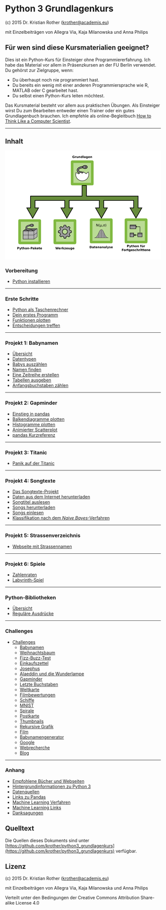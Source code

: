 
# Python 3 Grundlagenkurs

(c) 2015 Dr. Kristian Rother (krother@academis.eu)

mit Einzelbeiträgen von Allegra Via, Kaja Milanowska und Anna Philips

## Für wen sind diese Kursmaterialien geeignet?

Dies ist ein Python-Kurs für Einsteiger ohne Programmiererfahrung. Ich habe das Material vor allem in Präsenzkursen an der FU Berlin verwendet. Du gehörst zur Zielgruppe, wenn:

* Du überhaupt noch nie programmiert hast.
* Du bereits ein wenig mit einer anderen Programmiersprache wie R, MATLAB oder C gearbeitet hast.
* Du selbst einen Python-Kurs leiten möchtest.

Das Kursmaterial besteht vor allem aus praktischen Übungen. Als Einsteiger wirst Du zum Bearbeiten entweder einen Trainer oder ein gutes Grundlagenbuch brauchen. Ich empfehle als online-Begleitbuch [How to Think Like a Computer Scientist](http://greenteapress.com/thinkpython/thinkCSpy/html/).

----

## Inhalt

![5 Kursbereiche](bilder/python_roadmap5.png)

### Vorbereitung

* [Python installieren](erste_schritte/installation.md)

----

### Erste Schritte

* [Python als Taschenrechner](erste_schritte/python_shell.md)
* [Dein erstes Programm](erste_schritte/programme.md)
* [Funktionen plotten](erste_schritte/funktionen_plotten.md)
* [Entscheidungen treffen](erste_schritte/if.md)

----

### Projekt 1: Babynamen

* [Übersicht](projekt_babynamen/README.md)
* [Datentypen](erste_schritte/datentypen.md)
* [Babys auszählen](projekt_babynamen/babys_auszaehlen.md)
* [Namen finden](projekt_babynamen/namen_finden.md)
* [Eine Zeitreihe erstellen](projekt_babynamen/zeitreihe.md)
* [Tabellen ausgeben](projekt_babynamen/tabelle_ausgeben.md)
* [Anfangsbuchstaben zählen](projekt_babynamen/zaehlen.md)

----

### Projekt 2: Gapminder

* [Einstieg in pandas](projekt_gapminder/pandas_grundlagen.md)
* [Balkendiagramme plotten](projekt_gapminder/balkendiagramm.md)
* [Histogramme plotten](projekt_gapminder/histogramm.md)
* [Animierter Scatterplot](projekt_gapminder/long_wide_tables.md)
* [pandas Kurzreferenz](projekt_gapminder/cheatsheet.md)

----

### Projekt 3: Titanic

* [Panik auf der Titanic](projekt_titanic/README.md)

----

### Projekt 4: Songtexte

* [Das Songtexte-Projekt](projekt_lyrics/README.md)
* [Daten aus dem Internet herunterladen](projekt_lyrics/teil1_songliste.md)
* [Songtitel auslesen](projekt_lyrics/teil2_songs_extrahieren.md)
* [Songs herunterladen](projekt_lyrics/teil3_songs_herunterladen.md)
* [Songs einlesen](projekt_lyrics/teil4_songs_einlesen.md)
* [Klassifikation nach dem *Naive Bayes*-Verfahren](projekt_lyrics/teil5_vorhersage.md)

----

### Projekt 5: Strassenverzeichnis

* [Webseite mit Strassennamen](projekt_website/website.md)

----

### Projekt 6: Spiele

* [Zahlenraten](projekt_spiel/zahlenraten.md)
* [Labyrinth-Spiel](projekt_spiel/README.md)

----

### Python-Bibliotheken

* [Übersicht](machine_learning/python.md)
* [Reguläre Ausdrücke](regular_expressions/regex.md)

----

### Challenges

* [Challenges](challenges/README.md)
  * [Babynamen](challenges/babynamen.md)
  * [Weihnachtsbaum](challenges/weihnachtsbaum.md)
  * [Fizz-Buzz-Test](challenges/fizzbuzz.md)
  * [Einkaufszettel](challenges/shopping_bill.md)
  * [Josephus](challenges/josephus.md)
  * [Alaeddin und die Wunderlampe](challenges/alaeddin.md)
  * [Gapminder](challenges/gapminder.md)
  * [Letzte Buchstaben](challenges/letzte_buchstaben.md)
  * [Weltkarte](challenges/weltkarte.md)
  * [Filmbewertungen](challenges/moviedb.md)
  * [Schiffe](challenges/schiffe/README.md)
  * [MNIST](challenges/mnist.md)
  * [Spirale](challenges/spiral/spiral.md)
  * [Postkarte](challenges/postcards/postcard.md)
  * [Thumbnails](challenges/thumbnails/README.md)
  * [Rekursive Grafik](challenges/recursive_graph/recursive_graph.md)
  * [Film](challenges/movie/README.md)
  * [Babynamengenerator](challenges/babynamengenerator.md)
  * [Google](challenges/google.md)
  * [Webrecherche](challenges/webrecherche.md)
  * [Blog](challenges/blog.md)

----

### Anhang

* [Empfohlene Bücher und Webseiten](appendix/literatur.md)
* [Hintergrundinformationen zu Python 3](appendix/hintergrundinfos.md)
* [Datenquellen](projekt_gapminder/datenquellen.md)
* [Links zu Pandas](projekt_gapminder/links.md)
* [Machine Learning Verfahren](machine_learning/README.md)
* [Machine Learning Links](machine_learning/links.md)
* [Danksagungen](appendix/danksagungen.md)



## Quelltext

Die Quellen dieses Dokuments sind unter [https://github.com/krother/python3_grundlagenkurs](https://github.com/krother/python3_grundlagenkurs) verfügbar.

## Lizenz

(c) 2015 Dr. Kristian Rother (krother@academis.eu)

mit Einzelbeiträgen von Allegra Via, Kaja Milanowska und Anna Philips

Verteilt unter den Bedingungen der Creative Commons Attribution Share-alike License 4.0
